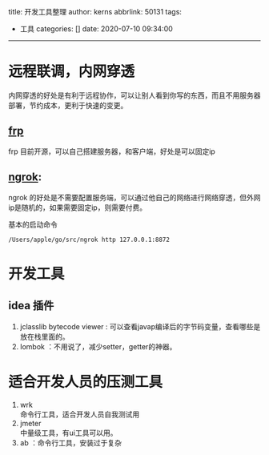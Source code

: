 title: 开发工具整理
author: kerns
abbrlink: 50131
tags:
  - 工具
categories: []
date: 2020-07-10 09:34:00
---
# 远程联调，内网穿透

内网穿透的好处是有利于远程协作，可以让别人看到你写的东西，而且不用服务器部署，节约成本，更利于快速的变更。

## [frp][frp]
frp 目前开源，可以自己搭建服务器，和客户端，好处是可以固定ip


## [ngrok][ngrok]:

ngrok 的好处是不需要配置服务端，可以通过他自己的网络进行网络穿透，但外网ip是随机的，如果需要固定ip，则需要付费。

基本的启动命令

```
/Users/apple/go/src/ngrok http 127.0.0.1:8872
```


# 开发工具

##  idea 插件  

1. jclasslib bytecode viewer : 可以查看javap编译后的字节码变量，查看哪些是放在栈里面的。
2. lombok ：不用说了，减少setter，getter的神器。

# 适合开发人员的压测工具

1. wrk  
  命令行工具，适合开发人员自我测试用
2. jmeter  
  中量级工具，有ui工具可以用。
4. ab ：命令行工具，安装过于复杂



[frp]: https://www.google.com/ "Google"
[ngrok]: https://ngrok.com/download